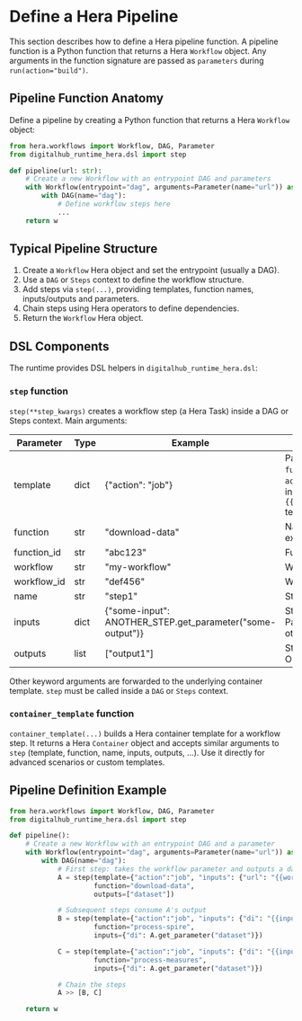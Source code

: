 # Define a Hera Pipeline

This section describes how to define a Hera pipeline function. A pipeline function is a Python function that returns a Hera `Workflow` object. Any arguments in the function signature are passed as `parameters` during `run(action="build")`.

## Pipeline Function Anatomy

Define a pipeline by creating a Python function that returns a Hera `Workflow` object:

```python
from hera.workflows import Workflow, DAG, Parameter
from digitalhub_runtime_hera.dsl import step

def pipeline(url: str):
    # Create a new Workflow with an entrypoint DAG and parameters
    with Workflow(entrypoint="dag", arguments=Parameter(name="url")) as w:
        with DAG(name="dag"):
            # Define workflow steps here
            ...
    return w
```

## Typical Pipeline Structure

1. Create a `Workflow` Hera object and set the entrypoint (usually a DAG).
2. Use a `DAG` or `Steps` context to define the workflow structure.
3. Add steps via `step(...)`, providing templates, function names, inputs/outputs and parameters.
4. Chain steps using Hera operators to define dependencies.
5. Return the `Workflow` Hera object.

## DSL Components

The runtime provides DSL helpers in `digitalhub_runtime_hera.dsl`:

### `step` function

`step(**step_kwargs)` creates a workflow step (a Hera Task) inside a DAG or Steps context. Main arguments:

| Parameter   | Type      | Example    | Description |
|---|---|---|---|
| template    | dict | {"action": "job"} | Parameters template to pass to `function.run()` or `workflow.run()`. The `action` key is always required. To pass inputs from other steps use the `{{inputs.parameters.parameter_name}}` template syntax. |
| function    | str  | "download-data" | Name of the digitalhub function to execute. |
| function_id | str  | "abc123"        | Function ID (optional). |
| workflow    | str  | "my-workflow"   | Workflow name (optional). |
| workflow_id | str  | "def456"        | Workflow ID (optional). |
| name        | str  | "step1"         | Step name. |
| inputs      | dict | {"some-input": ANOTHER_STEP.get_parameter("some-output")} | Step inputs. Keys become Hera Parameters; values can reference other steps' outputs. |
| outputs     | list | ["output1"]     | Step outputs. These become Hera Outputs and Artifacts. |

Other keyword arguments are forwarded to the underlying container template. `step` must be called inside a `DAG` or `Steps` context.

### `container_template` function

`container_template(...)` builds a Hera container template for a workflow step. It returns a Hera `Container` object and accepts similar arguments to `step` (template, function, name, inputs, outputs, ...). Use it directly for advanced scenarios or custom templates.

## Pipeline Definition Example

```python
from hera.workflows import Workflow, DAG, Parameter
from digitalhub_runtime_hera.dsl import step

def pipeline():
    # Create a new Workflow with an entrypoint DAG and a parameter
    with Workflow(entrypoint="dag", arguments=Parameter(name="url")) as w:
        with DAG(name="dag"):
            # First step: takes the workflow parameter and outputs a dataset
            A = step(template={"action":"job", "inputs": {"url": "{{workflow.parameters.url}}"}},
                     function="download-data",
                     outputs=["dataset"])

            # Subsequent steps consume A's output
            B = step(template={"action":"job", "inputs": {"di": "{{inputs.parameters.di}}"}},
                     function="process-spire",
                     inputs={"di": A.get_parameter("dataset")})

            C = step(template={"action":"job", "inputs": {"di": "{{inputs.parameters.di}}"}},
                     function="process-measures",
                     inputs={"di": A.get_parameter("dataset")})

            # Chain the steps
            A >> [B, C]

    return w
```
